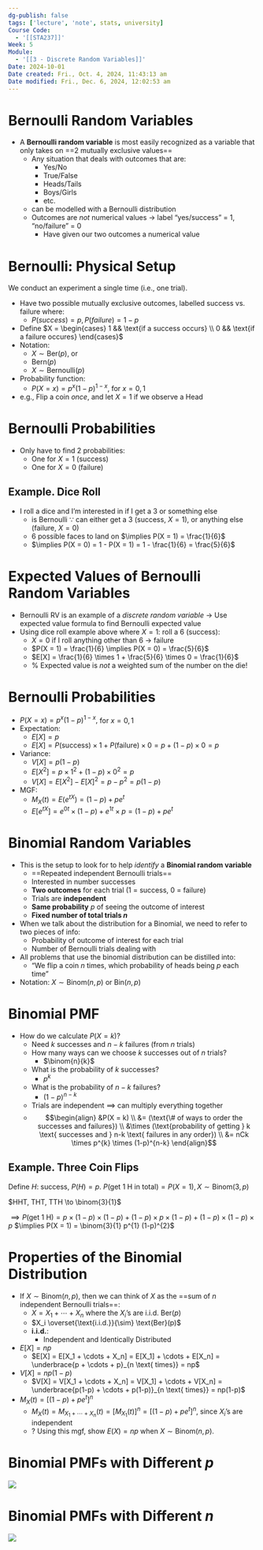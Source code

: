 ```yaml
---
dg-publish: false
tags: ['lecture', 'note', stats, university]
Course Code:
  - '[[STA237]]'
Week: 5
Module:
  - '[[3 - Discrete Random Variables]]'
Date: 2024-10-01
Date created: Fri., Oct. 4, 2024, 11:43:13 am
Date modified: Fri., Dec. 6, 2024, 12:02:53 am
---
```


# Bernoulli Random Variables

- A **Bernoulli random variable** is most easily recognized as a variable that only takes on ==2 mutually exclusive values==
    - Any situation that deals with outcomes that are:
        - Yes/No
        - True/False
        - Heads/Tails
        - Boys/Girls
        - etc.
    - can be modelled with a Bernoulli distribution
    - Outcomes are *not* numerical values → label “yes/success” = 1, “no/failure” = 0
        - Have given our two outcomes a numerical value

# Bernoulli: Physical Setup

We conduct an experiment a single time (i.e., one trial).

- Have two possible mutually exclusive outcomes, labelled success vs. failure where:
    - $P(success) = p, P(failure) = 1 - p$
- Define $X = \begin{cases} 1 && \text{if a success occurs} \\ 0 && \text{if a failure occures} \end{cases}$
- Notation:
    - $X \sim \text{Ber}(p)$, or
    - $\text{Bern}(p)$
    - $X \sim \text{Bernoulli}(p)$
- Probability function:
    - $P(X = x) = p^{x}(1-p)^{1-x},$ for $x = 0, 1$
- e.g., Flip a coin *once*, and let $X = 1$ if we observe a Head

# Bernoulli Probabilities

- Only have to find 2 probabilities:
    - One for $X = 1$ (success)
    - One for $X =0$ (failure)

## Example. Dice Roll

- I roll a dice and I’m interested in if I get a 3 or something else
    - is Bernoulli $\because$ can either get a 3 (success, $X = 1$), or anything else (failure, $X =0$)
    - 6 possible faces to land on $\implies P(X = 1) = \frac{1}{6}$
    - $\implies P(X = 0) = 1 - P(X = 1) = 1 - \frac{1}{6} = \frac{5}{6}$

# Expected Values of Bernoulli Random Variables

- Bernoulli RV is an example of a *discrete random variable* → Use expected value formula to find Bernoulli expected value
- Using dice roll example above where $X = 1 :$ roll a 6 (success):
    - $X = 0$ if I roll anything other than 6 → failure
    - $P(X = 1) = \frac{1}{6} \implies P(X = 0) = \frac{5}{6}$
    - $E[X] = \frac{1}{6} \times 1 + \frac{5}{6} \times 0 = \frac{1}{6}$
    - % Expected value is *not* a weighted sum of the number on the die!

# Bernoulli Probabilities

- $P(X = x) = p^{x}(1-p)^{1-x},$ for $x = 0, 1$
- Expectation:
    - $E[X] = p$
    - $E[X] = P(\text{success}) \times 1 + P(\text{failure}) \times 0 = p + (1-p) \times 0 = p$
- Variance:
    - $V[X] = p(1-p)$
    - $E[X^{2}] = p \times 1^{2} + (1-p) \times 0^{2} = p$
    - $V[X] = E[X^{2}] - E[X]^{2} = p-p^{2} = p(1-p)$
- MGF:
    - $M_{X}(t) = E(e^{tX}) = (1-p) + pe^{t}$
    - $E[e^{tX}] = e^{0t} \times (1-p) + e^{1t} \times p = (1-p) + pe^{t}$

# Binomial Random Variables

- This is the setup to look for to help *identify* a **Binomial random variable**
    - ==Repeated independent Bernoulli trials==
    - Interested in number successes
    - **Two outcomes** for each trial (1 = success, 0 = failure)
    - Trials are **independent**
    - **Same probability** $p$ of seeing the outcome of interest
    - **Fixed number of total trials $n$**
- When we talk about the distribution for a Binomial, we need to refer to two pieces of info:
    - Probability of outcome of interest for each trial
    - Number of Bernoulli trials dealing with
- All problems that use the binomial distribution can be distilled into:
    - “We flip a coin $n$ times, which probability of heads being $p$ each time”
- Notation: $X \sim \text{Binom}(n, p)$ or $\text{Bin}(n, p)$

# Binomial PMF

- How do we calculate $P(X = k)$?
    - Need $k$ successes and $n -k$ failures (from $n$ trials)
    - How many ways can we choose $k$ successes out of $n$ trials?
        - $\binom{n}{k}$
    - What is the probability of $k$ successes?
        - $p^{k}$
    - What is the probability of $n - k$ failures?
        - $(1-p)^{n-k}$
    - Trials are independent $\implies$ can multiply everything together
    - $$\begin{align} &P(X = k) \\ &= (\text{\# of ways to order the successes and failures}) \\ &\times (\text{probability of getting } k \text{ successes and } n-k \text{ failures in any order}) \\ &= nCk \times p^{k} \times (1-p)^{n-k} \end{align}$$

## Example. Three Coin Flips

Define $H :$ success, $P(H) = p$.
$P(\text{get 1 H in total}) = P(X = 1), X \sim \text{Binom}(3, p)$

$HHT, THT, TTH \to \binom{3}{1}$

$\implies P(\text{get 1 H}) = p \times (1-p) \times (1-p) + (1-p) \times p \times (1-p) + (1-p) \times (1-p) \times p$
$\implies P(X = 1) = \binom{3}{1} p^{1} (1-p)^{2}$

# Properties of the Binomial Distribution

- If $X \sim \text{Binom}(n, p)$, then we can think of $X$ as the ==sum of $n$ independent Bernoulli trials==:
    - $X = X_1 + \cdots + X_n$ where the $X_i$’s are i.i.d. $\text{Ber}(p)$
    - $X_i \overset{\text{i.i.d.}}{\sim} \text{Ber}(p)$
    - **i.i.d.**:
        - Independent and Identically Distributed
- $E[X] = np$
    - $E[X] = E[X_1 + \cdots + X_n] = E[X_1] + \cdots + E[X_n] = \underbrace{p + \cdots + p}_{n \text{ times}} = np$
- $V[X] = np(1-p)$
    - $V[X] = V[X_1 + \cdots + X_n] = V[X_1] + \cdots + V[X_n] = \underbrace{p(1-p) + \cdots + p(1-p)}_{n \text{ times}} = np(1-p)$
- $M_X(t) = [(1-p) + pe^t]^n$
    - $M_X(t) = M_{X_1 + \cdots + X_n}(t) = [M_{X_1}(t)]^n = [(1-p) + pe^t]^n$, since $X_{i}$’s are independent
    - ? Using this mgf, show $E(X) = np$ when $X \sim \text{Binom}(n, p)$.

# Binomial PMFs with Different $p$

![](https://i.imgur.com/mzqyOoN.png)

# Binomial PMFs with Different $n$

![](https://i.imgur.com/Pyg6Iox.png)
